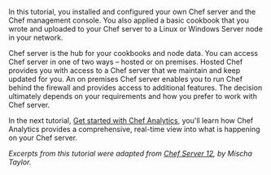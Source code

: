 In this tutorial, you installed and configured your own Chef server and the Chef management console. You also applied a basic cookbook that you wrote and uploaded to your Chef server to a Linux or Windows Server node in your network.

Chef server is the hub for your cookbooks and node data. You can access Chef server in one of two ways &ndash; hosted or on premises. Hosted Chef provides you with access to a Chef server that we maintain and keep updated for you. An on premises Chef server enables you to run Chef behind the firewall and provides access to additional features. The decision ultimately depends on your requirements and how you prefer to work with Chef server.

In the next tutorial, [Get started with Chef Analytics](/get-started-with-chef-analytics/linux/), you'll learn how Chef Analytics provides a comprehensive, real-time view into what is happening on your Chef server.

<p style="font-size: 14px; font-style: italic;">
Excerpts from this tutorial were adapted from <a href="http://misheska.com/blog/2014/11/25/chef-server-12/">Chef Server 12</a>, by Mischa Taylor.
</p>
